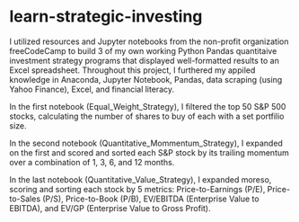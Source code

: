 # learn-strategic-investing
I utilized resources and Jupyter notebooks from the non-profit organization freeCodeCamp to build 3 of my own working Python Pandas quantitaive investment strategy programs that displayed well-formatted results to an Excel spreadsheet. Throughout this project, I furthered my appiled knowledge in Anaconda, Jupyter Notebook, Pandas, data scraping (using Yahoo Finance), Excel, and financial literacy.

In the first notebook (Equal_Weight_Strategy), I filtered the top 50 S&P 500 stocks, calculating the number of shares to buy of each with a set portfilio size. 

In the second notebook (Quantitative_Mommentum_Strategy), I expanded on the first and scored and sorted each S&P stock by its trailing momentum over a combination of 1, 3, 6, and 12 months.

In the last notebook (Quantitative_Value_Strategy), I expanded moreso, scoring and sorting each stock by 5 metrics: Price-to-Earnings (P/E), Price-to-Sales (P/S), Price-to-Book (P/B), EV/EBITDA (Enterprise Value to EBITDA), and EV/GP (Enterprise Value to Gross Profit).
